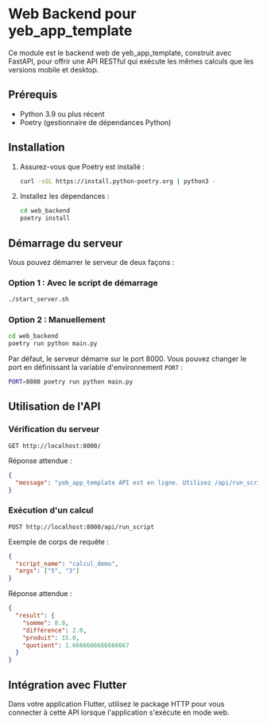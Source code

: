 # Web Backend pour yeb_app_template

Ce module est le backend web de yeb_app_template, construit avec FastAPI, pour offrir une API RESTful qui exécute les mêmes calculs que les versions mobile et desktop.

## Prérequis

- Python 3.9 ou plus récent
- Poetry (gestionnaire de dépendances Python)

## Installation

1. Assurez-vous que Poetry est installé :

   ```bash
   curl -sSL https://install.python-poetry.org | python3 -
   ```

2. Installez les dépendances :

   ```bash
   cd web_backend
   poetry install
   ```

## Démarrage du serveur

Vous pouvez démarrer le serveur de deux façons :

### Option 1 : Avec le script de démarrage

```bash
./start_server.sh
```

### Option 2 : Manuellement

```bash
cd web_backend
poetry run python main.py
```

Par défaut, le serveur démarre sur le port 8000. Vous pouvez changer le port en définissant la variable d'environnement `PORT` :

```bash
PORT=8080 poetry run python main.py
```

## Utilisation de l'API

### Vérification du serveur

```http
GET http://localhost:8000/
```

Réponse attendue :

```json
{
  "message": "yeb_app_template API est en ligne. Utilisez /api/run_script pour exécuter des calculs."
}
```

### Exécution d'un calcul

```http
POST http://localhost:8000/api/run_script
```

Exemple de corps de requête :

```json
{
  "script_name": "calcul_demo",
  "args": ["5", "3"]
}
```

Réponse attendue :

```json
{
  "result": {
    "somme": 8.0,
    "différence": 2.0,
    "produit": 15.0,
    "quotient": 1.6666666666666667
  }
}
```

## Intégration avec Flutter

Dans votre application Flutter, utilisez le package HTTP pour vous connecter à cette API lorsque l'application s'exécute en mode web.
